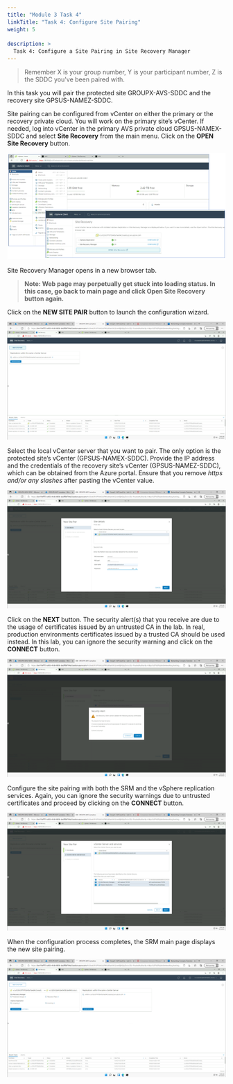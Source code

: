 ```yaml
---
title: "Module 3 Task 4"
linkTitle: "Task 4: Configure Site Pairing"
weight: 5

description: >
  Task 4: Configure a Site Pairing in Site Recovery Manager
---
```


>Remember X is your group number, Y is your participant number, Z is the SDDC you've been paired with.

In this task you will pair the protected site GROUPX-AVS-SDDC and the recovery
site GPSUS-NAMEZ-SDDC.

Site pairing can be configured from vCenter on either the primary or the
recovery private cloud. You will work on the primary site’s vCenter. If needed,
log into vCenter in the primary AVS private cloud GPSUS-NAMEX-SDDC and select
**Site Recovery** from the main menu. Click on the **OPEN Site Recovery** button.

![](31c387a424cd9ac00e00f5b1f46ec7d5.png)

Site Recovery Manager opens in a new browser tab.

>**Note: Web page may perpetually get stuck into loading status. In this case, go
back to main page and click **Open Site Recovery** button again.**

Click on the **NEW SITE PAIR** button to launch the configuration wizard.

![](2846f78785bf7bc7f6b5a4906ef0b335.png)

Select the local vCenter server that you want to pair. The only option is the
protected site’s vCenter (GPSUS-NAMEX-SDDC). Provide the IP address and the
credentials of the recovery site’s vCenter (GPSUS-NAMEZ-SDDC), which can be
obtained from the Azure portal. Ensure that you remove *https and/or any
slashes* after pasting the vCenter value.

![](47c5c80246569ab43d588f1d041e256f.png)

Click on the **NEXT** button. The security alert(s) that you receive are due to
the usage of certificates issued by an untrusted CA in the lab. In real,
production environments certificates issued by a trusted CA should be used
instead. In this lab, you can ignore the security warning and click on the
**CONNECT** button.

![](7fd8b7be48eb293420088b5ce16b654a.png)

Configure the site pairing with both the SRM and the vSphere replication
services. Again, you can ignore the security warnings due to untrusted
certificates and proceed by clicking on the **CONNECT** button.

![](157d9ea5d2c9d933aebb494ee08af686.png)

When the configuration process completes, the SRM main page displays the new
site pairing.

![](a78bc6bd597184e555fa5572994e75a7.png)

